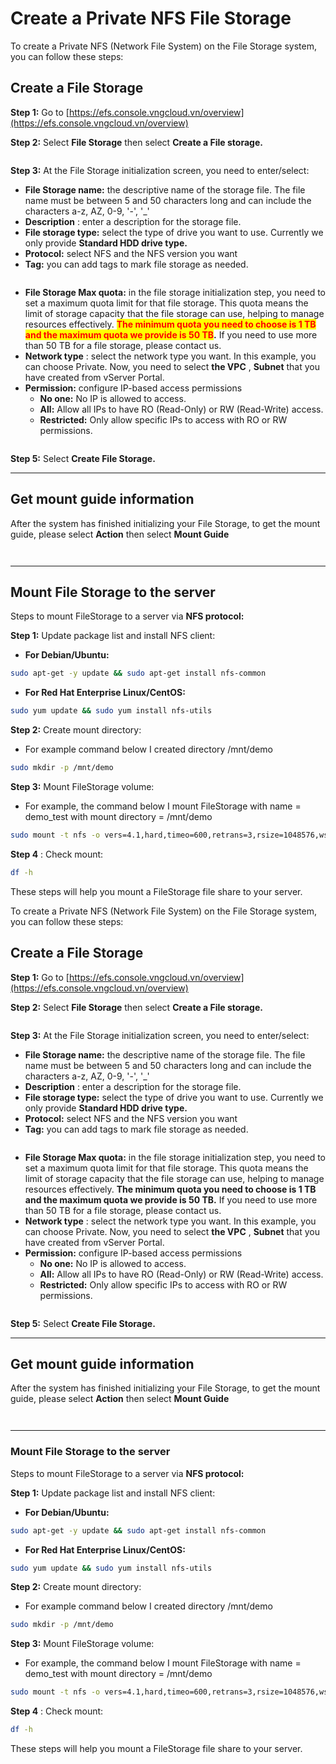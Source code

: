 # Create a Private NFS File Storage

To create a Private NFS (Network File System) on the File Storage system, you can follow these steps:

## Create a File Storage <a href="#khoi-tao-file-storage" id="khoi-tao-file-storage"></a>

**Step 1:** Go to [https://efs.console.vngcloud.vn/overview](https://efs.console.vngcloud.vn/overview)

**Step 2:** Select **File Storage** then select **Create a File storage.**

<figure><img src="../../../.gitbook/assets/image (5).png" alt=""><figcaption></figcaption></figure>

**Step 3:** At the File Storage initialization screen, you need to enter/select:

* **File Storage name:** the descriptive name of the storage file. The file name must be between 5 and 50 characters long and can include the characters a-z, AZ, 0-9, '-', '\_'
* **Description** : enter a description for the storage file.
* **File storage type:** select the type of drive you want to use. Currently we only provide **Standard HDD drive type.**
* **Protocol:** select NFS and the NFS version you want
* **Tag:** you can add tags to mark file storage as needed.

<figure><img src="../../../.gitbook/assets/image (6).png" alt=""><figcaption></figcaption></figure>

* **File Storage Max quota:** in the file storage initialization step, you need to set a maximum quota limit for that file storage. This quota means the limit of storage capacity that the file storage can use, helping to manage resources effectively. <mark style="color:red;">**The minimum quota you need to choose is 1 TB and the maximum quota we provide is 50 TB**</mark>**.** If you need to use more than 50 TB for a file storage, please contact us.
* **Network type** : select the network type you want. In this example, you can choose Private. Now, you need to select **the VPC** , **Subnet** that you have created from vServer Portal.
* **Permission:** configure IP-based access permissions
  * **No one:** No IP is allowed to access.
  * **All:** Allow all IPs to have RO (Read-Only) or RW (Read-Write) access.
  * **Restricted:** Only allow specific IPs to access with RO or RW permissions.

<figure><img src="../../../.gitbook/assets/image (7).png" alt=""><figcaption></figcaption></figure>

**Step 5:** Select **Create File Storage.**

***

## Get mount guide information <a href="#lay-thong-tin-mount-guide" id="lay-thong-tin-mount-guide"></a>

After the system has finished initializing your File Storage, to get the mount guide, please select **Action** then select **Mount Guide**

<figure><img src="../../../.gitbook/assets/image (8).png" alt=""><figcaption></figcaption></figure>

<figure><img src="../../../.gitbook/assets/image (9).png" alt=""><figcaption></figcaption></figure>

***

## Mount File Storage to the server <a href="#mount-file-storage-toi-server" id="mount-file-storage-toi-server"></a>

Steps to mount FileStorage to a server via **NFS protocol:**

**Step 1:** Update package list and install NFS client:

* **For Debian/Ubuntu:**

```bash
sudo apt-get -y update && sudo apt-get install nfs-common
```

* **For Red Hat Enterprise Linux/CentOS:**

```bash
sudo yum update && sudo yum install nfs-utils
```

**Step 2:** Create mount directory:

* For example command below I created directory /mnt/demo

```bash
sudo mkdir -p /mnt/demo
```

**Step 3:** Mount FileStorage volume:

* For example, the command below I mount FileStorage with name = demo\_test with mount directory = /mnt/demo

```bash
sudo mount -t nfs -o vers=4.1,hard,timeo=600,retrans=3,rsize=1048576,wsize=1048576,resvport,async hcm04.efs.vngcloud.vn:/demo_test /mnt/demos/
```

**Step 4** : Check mount:

```bash
df -h
```

These steps will help you mount a FileStorage file share to your server.

To create a Private NFS (Network File System) on the File Storage system, you can follow these steps:

## Create a File Storage <a href="#khoi-tao-file-storage" id="khoi-tao-file-storage"></a>

**Step 1:** Go to [https://efs.console.vngcloud.vn/overview](https://efs.console.vngcloud.vn/overview)

**Step 2:** Select **File Storage** then select **Create a File storage.**

<figure><img src="../../../.gitbook/assets/image (448).png" alt=""><figcaption></figcaption></figure>

**Step 3:** At the File Storage initialization screen, you need to enter/select:

* **File Storage name:** the descriptive name of the storage file. The file name must be between 5 and 50 characters long and can include the characters a-z, AZ, 0-9, '-', '\_'
* **Description** : enter a description for the storage file.
* **File storage type:** select the type of drive you want to use. Currently we only provide **Standard HDD drive type.**
* **Protocol:** select NFS and the NFS version you want
* **Tag:** you can add tags to mark file storage as needed.

<figure><img src="../../../.gitbook/assets/image (449).png" alt=""><figcaption></figcaption></figure>

* **File Storage Max quota:** in the file storage initialization step, you need to set a maximum quota limit for that file storage. This quota means the limit of storage capacity that the file storage can use, helping to manage resources effectively. **The minimum quota you need to choose is 1 TB and the maximum quota we provide is 50 TB.** If you need to use more than 50 TB for a file storage, please contact us.
* **Network type** : select the network type you want. In this example, you can choose Private. Now, you need to select **the VPC** , **Subnet** that you have created from vServer Portal.
* **Permission:** configure IP-based access permissions
  * **No one:** No IP is allowed to access.
  * **All:** Allow all IPs to have RO (Read-Only) or RW (Read-Write) access.
  * **Restricted:** Only allow specific IPs to access with RO or RW permissions.

<figure><img src="../../../.gitbook/assets/image (450).png" alt=""><figcaption></figcaption></figure>

**Step 5:** Select **Create File Storage.**

***

## Get mount guide information <a href="#lay-thong-tin-mount-guide" id="lay-thong-tin-mount-guide"></a>

After the system has finished initializing your File Storage, to get the mount guide, please select **Action** then select **Mount Guide**

<figure><img src="../../../.gitbook/assets/image (451).png" alt=""><figcaption></figcaption></figure>

<figure><img src="../../../.gitbook/assets/image (452).png" alt=""><figcaption></figcaption></figure>

***

### Mount File Storage to the server <a href="#mount-file-storage-toi-server" id="mount-file-storage-toi-server"></a>

Steps to mount FileStorage to a server via **NFS protocol:**

**Step 1:** Update package list and install NFS client:

* **For Debian/Ubuntu:**

```bash
sudo apt-get -y update && sudo apt-get install nfs-common
```

* **For Red Hat Enterprise Linux/CentOS:**

```bash
sudo yum update && sudo yum install nfs-utils
```

**Step 2:** Create mount directory:

* For example command below I created directory /mnt/demo

```bash
sudo mkdir -p /mnt/demo
```

**Step 3:** Mount FileStorage volume:

* For example, the command below I mount FileStorage with name = demo\_test with mount directory = /mnt/demo

```bash
sudo mount -t nfs -o vers=4.1,hard,timeo=600,retrans=3,rsize=1048576,wsize=1048576,resvport,async hcm04.efs.vngcloud.vn:/demo_test /mnt/demos/
```

**Step 4** : Check mount:

```bash
df -h
```

These steps will help you mount a FileStorage file share to your server.
